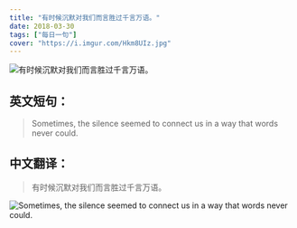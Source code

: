 ```yaml
---
title: "有时候沉默对我们而言胜过千言万语。"
date: 2018-03-30
tags: ["每日一句"]
cover: "https://i.imgur.com/Hkm8UIz.jpg"
---
```


![有时候沉默对我们而言胜过千言万语。](https://i.imgur.com/ZGkvWbK.jpg)

## 英文短句：
> Sometimes, the silence seemed to connect us in a way that words never could.

<!--more-->

## 中文翻译：
> 有时候沉默对我们而言胜过千言万语。

![Sometimes, the silence seemed to connect us in a way that words never could.](https://i.imgur.com/R82AZBy.jpg)

